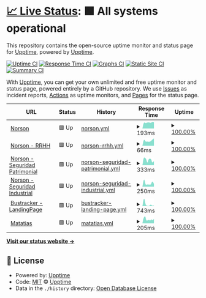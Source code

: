 # [📈 Live Status](https://demo.upptime.js.org): <!--live status--> **🟩 All systems operational**

This repository contains the open-source uptime monitor and status page for [Upptime](https://upptime.js.org), powered by [Upptime](https://github.com/upptime/upptime).

[![Uptime CI](https://github.com/jyacot/jeanlogistics-status/workflows/Uptime%20CI/badge.svg)](https://github.com/jyacot/jeanlogistics-status/actions?query=workflow%3A%22Uptime+CI%22)
[![Response Time CI](https://github.com/jyacot/jeanlogistics-status/workflows/Response%20Time%20CI/badge.svg)](https://github.com/jyacot/jeanlogistics-status/actions?query=workflow%3A%22Response+Time+CI%22)
[![Graphs CI](https://github.com/jyacot/jeanlogistics-status/workflows/Graphs%20CI/badge.svg)](https://github.com/jyacot/jeanlogistics-status/actions?query=workflow%3A%22Graphs+CI%22)
[![Static Site CI](https://github.com/jyacot/jeanlogistics-status/workflows/Static%20Site%20CI/badge.svg)](https://github.com/jyacot/jeanlogistics-status/actions?query=workflow%3A%22Static+Site+CI%22)
[![Summary CI](https://github.com/jyacot/jeanlogistics-status/workflows/Summary%20CI/badge.svg)](https://github.com/jyacot/jeanlogistics-status/actions?query=workflow%3A%22Summary+CI%22)

With [Upptime](https://upptime.js.org), you can get your own unlimited and free uptime monitor and status page, powered entirely by a GitHub repository. We use [Issues](https://github.com/upptime/upptime/issues) as incident reports, [Actions](https://github.com/jyacot/jeanlogistics-status/actions) as uptime monitors, and [Pages](https://demo.upptime.js.org) for the status page.

<!--start: status pages-->
<!-- This summary is generated by Upptime (https://github.com/upptime/upptime) -->
<!-- Do not edit this manually, your changes will be overwritten -->
<!-- prettier-ignore -->
| URL | Status | History | Response Time | Uptime |
| --- | ------ | ------- | ------------- | ------ |
| <img alt="" src="https://favicons.githubusercontent.com/norson.jeanlogistics.com" height="13"> [Norson](https://norson.jeanlogistics.com/) | 🟩 Up | [norson.yml](https://github.com/jyacot/jeanlogistics-status/commits/HEAD/history/norson.yml) | <details><summary><img alt="Response time graph" src="./graphs/norson/response-time-week.png" height="20"> 193ms</summary><br><a href="https://jyacot.github.io/jeanlogistics-status/history/norson"><img alt="Response time 199" src="https://img.shields.io/endpoint?url=https%3A%2F%2Fraw.githubusercontent.com%2Fjyacot%2Fjeanlogistics-status%2FHEAD%2Fapi%2Fnorson%2Fresponse-time.json"></a><br><a href="https://jyacot.github.io/jeanlogistics-status/history/norson"><img alt="24-hour response time 203" src="https://img.shields.io/endpoint?url=https%3A%2F%2Fraw.githubusercontent.com%2Fjyacot%2Fjeanlogistics-status%2FHEAD%2Fapi%2Fnorson%2Fresponse-time-day.json"></a><br><a href="https://jyacot.github.io/jeanlogistics-status/history/norson"><img alt="7-day response time 193" src="https://img.shields.io/endpoint?url=https%3A%2F%2Fraw.githubusercontent.com%2Fjyacot%2Fjeanlogistics-status%2FHEAD%2Fapi%2Fnorson%2Fresponse-time-week.json"></a><br><a href="https://jyacot.github.io/jeanlogistics-status/history/norson"><img alt="30-day response time 199" src="https://img.shields.io/endpoint?url=https%3A%2F%2Fraw.githubusercontent.com%2Fjyacot%2Fjeanlogistics-status%2FHEAD%2Fapi%2Fnorson%2Fresponse-time-month.json"></a><br><a href="https://jyacot.github.io/jeanlogistics-status/history/norson"><img alt="1-year response time 199" src="https://img.shields.io/endpoint?url=https%3A%2F%2Fraw.githubusercontent.com%2Fjyacot%2Fjeanlogistics-status%2FHEAD%2Fapi%2Fnorson%2Fresponse-time-year.json"></a></details> | <details><summary><a href="https://jyacot.github.io/jeanlogistics-status/history/norson">100.00%</a></summary><a href="https://jyacot.github.io/jeanlogistics-status/history/norson"><img alt="All-time uptime 100.00%" src="https://img.shields.io/endpoint?url=https%3A%2F%2Fraw.githubusercontent.com%2Fjyacot%2Fjeanlogistics-status%2FHEAD%2Fapi%2Fnorson%2Fuptime.json"></a><br><a href="https://jyacot.github.io/jeanlogistics-status/history/norson"><img alt="24-hour uptime 100.00%" src="https://img.shields.io/endpoint?url=https%3A%2F%2Fraw.githubusercontent.com%2Fjyacot%2Fjeanlogistics-status%2FHEAD%2Fapi%2Fnorson%2Fuptime-day.json"></a><br><a href="https://jyacot.github.io/jeanlogistics-status/history/norson"><img alt="7-day uptime 100.00%" src="https://img.shields.io/endpoint?url=https%3A%2F%2Fraw.githubusercontent.com%2Fjyacot%2Fjeanlogistics-status%2FHEAD%2Fapi%2Fnorson%2Fuptime-week.json"></a><br><a href="https://jyacot.github.io/jeanlogistics-status/history/norson"><img alt="30-day uptime 100.00%" src="https://img.shields.io/endpoint?url=https%3A%2F%2Fraw.githubusercontent.com%2Fjyacot%2Fjeanlogistics-status%2FHEAD%2Fapi%2Fnorson%2Fuptime-month.json"></a><br><a href="https://jyacot.github.io/jeanlogistics-status/history/norson"><img alt="1-year uptime 100.00%" src="https://img.shields.io/endpoint?url=https%3A%2F%2Fraw.githubusercontent.com%2Fjyacot%2Fjeanlogistics-status%2FHEAD%2Fapi%2Fnorson%2Fuptime-year.json"></a></details>
| <img alt="" src="https://favicons.githubusercontent.com/norson.jeanlogistics.com" height="13"> [Norson - RRHH](https://norson.jeanlogistics.com/rrhh/#/) | 🟩 Up | [norson-rrhh.yml](https://github.com/jyacot/jeanlogistics-status/commits/HEAD/history/norson-rrhh.yml) | <details><summary><img alt="Response time graph" src="./graphs/norson-rrhh/response-time-week.png" height="20"> 66ms</summary><br><a href="https://jyacot.github.io/jeanlogistics-status/history/norson-rrhh"><img alt="Response time 61" src="https://img.shields.io/endpoint?url=https%3A%2F%2Fraw.githubusercontent.com%2Fjyacot%2Fjeanlogistics-status%2FHEAD%2Fapi%2Fnorson-rrhh%2Fresponse-time.json"></a><br><a href="https://jyacot.github.io/jeanlogistics-status/history/norson-rrhh"><img alt="24-hour response time 94" src="https://img.shields.io/endpoint?url=https%3A%2F%2Fraw.githubusercontent.com%2Fjyacot%2Fjeanlogistics-status%2FHEAD%2Fapi%2Fnorson-rrhh%2Fresponse-time-day.json"></a><br><a href="https://jyacot.github.io/jeanlogistics-status/history/norson-rrhh"><img alt="7-day response time 66" src="https://img.shields.io/endpoint?url=https%3A%2F%2Fraw.githubusercontent.com%2Fjyacot%2Fjeanlogistics-status%2FHEAD%2Fapi%2Fnorson-rrhh%2Fresponse-time-week.json"></a><br><a href="https://jyacot.github.io/jeanlogistics-status/history/norson-rrhh"><img alt="30-day response time 61" src="https://img.shields.io/endpoint?url=https%3A%2F%2Fraw.githubusercontent.com%2Fjyacot%2Fjeanlogistics-status%2FHEAD%2Fapi%2Fnorson-rrhh%2Fresponse-time-month.json"></a><br><a href="https://jyacot.github.io/jeanlogistics-status/history/norson-rrhh"><img alt="1-year response time 61" src="https://img.shields.io/endpoint?url=https%3A%2F%2Fraw.githubusercontent.com%2Fjyacot%2Fjeanlogistics-status%2FHEAD%2Fapi%2Fnorson-rrhh%2Fresponse-time-year.json"></a></details> | <details><summary><a href="https://jyacot.github.io/jeanlogistics-status/history/norson-rrhh">100.00%</a></summary><a href="https://jyacot.github.io/jeanlogistics-status/history/norson-rrhh"><img alt="All-time uptime 100.00%" src="https://img.shields.io/endpoint?url=https%3A%2F%2Fraw.githubusercontent.com%2Fjyacot%2Fjeanlogistics-status%2FHEAD%2Fapi%2Fnorson-rrhh%2Fuptime.json"></a><br><a href="https://jyacot.github.io/jeanlogistics-status/history/norson-rrhh"><img alt="24-hour uptime 100.00%" src="https://img.shields.io/endpoint?url=https%3A%2F%2Fraw.githubusercontent.com%2Fjyacot%2Fjeanlogistics-status%2FHEAD%2Fapi%2Fnorson-rrhh%2Fuptime-day.json"></a><br><a href="https://jyacot.github.io/jeanlogistics-status/history/norson-rrhh"><img alt="7-day uptime 100.00%" src="https://img.shields.io/endpoint?url=https%3A%2F%2Fraw.githubusercontent.com%2Fjyacot%2Fjeanlogistics-status%2FHEAD%2Fapi%2Fnorson-rrhh%2Fuptime-week.json"></a><br><a href="https://jyacot.github.io/jeanlogistics-status/history/norson-rrhh"><img alt="30-day uptime 100.00%" src="https://img.shields.io/endpoint?url=https%3A%2F%2Fraw.githubusercontent.com%2Fjyacot%2Fjeanlogistics-status%2FHEAD%2Fapi%2Fnorson-rrhh%2Fuptime-month.json"></a><br><a href="https://jyacot.github.io/jeanlogistics-status/history/norson-rrhh"><img alt="1-year uptime 100.00%" src="https://img.shields.io/endpoint?url=https%3A%2F%2Fraw.githubusercontent.com%2Fjyacot%2Fjeanlogistics-status%2FHEAD%2Fapi%2Fnorson-rrhh%2Fuptime-year.json"></a></details>
| <img alt="" src="https://favicons.githubusercontent.com/norson.jeanlogistics.com" height="13"> [Norson - Seguridad Patrimonial](https://norson.jeanlogistics.com/seguridad_patrimonial) | 🟩 Up | [norson-seguridad-patrimonial.yml](https://github.com/jyacot/jeanlogistics-status/commits/HEAD/history/norson-seguridad-patrimonial.yml) | <details><summary><img alt="Response time graph" src="./graphs/norson-seguridad-patrimonial/response-time-week.png" height="20"> 333ms</summary><br><a href="https://jyacot.github.io/jeanlogistics-status/history/norson-seguridad-patrimonial"><img alt="Response time 279" src="https://img.shields.io/endpoint?url=https%3A%2F%2Fraw.githubusercontent.com%2Fjyacot%2Fjeanlogistics-status%2FHEAD%2Fapi%2Fnorson-seguridad-patrimonial%2Fresponse-time.json"></a><br><a href="https://jyacot.github.io/jeanlogistics-status/history/norson-seguridad-patrimonial"><img alt="24-hour response time 258" src="https://img.shields.io/endpoint?url=https%3A%2F%2Fraw.githubusercontent.com%2Fjyacot%2Fjeanlogistics-status%2FHEAD%2Fapi%2Fnorson-seguridad-patrimonial%2Fresponse-time-day.json"></a><br><a href="https://jyacot.github.io/jeanlogistics-status/history/norson-seguridad-patrimonial"><img alt="7-day response time 333" src="https://img.shields.io/endpoint?url=https%3A%2F%2Fraw.githubusercontent.com%2Fjyacot%2Fjeanlogistics-status%2FHEAD%2Fapi%2Fnorson-seguridad-patrimonial%2Fresponse-time-week.json"></a><br><a href="https://jyacot.github.io/jeanlogistics-status/history/norson-seguridad-patrimonial"><img alt="30-day response time 279" src="https://img.shields.io/endpoint?url=https%3A%2F%2Fraw.githubusercontent.com%2Fjyacot%2Fjeanlogistics-status%2FHEAD%2Fapi%2Fnorson-seguridad-patrimonial%2Fresponse-time-month.json"></a><br><a href="https://jyacot.github.io/jeanlogistics-status/history/norson-seguridad-patrimonial"><img alt="1-year response time 279" src="https://img.shields.io/endpoint?url=https%3A%2F%2Fraw.githubusercontent.com%2Fjyacot%2Fjeanlogistics-status%2FHEAD%2Fapi%2Fnorson-seguridad-patrimonial%2Fresponse-time-year.json"></a></details> | <details><summary><a href="https://jyacot.github.io/jeanlogistics-status/history/norson-seguridad-patrimonial">100.00%</a></summary><a href="https://jyacot.github.io/jeanlogistics-status/history/norson-seguridad-patrimonial"><img alt="All-time uptime 100.00%" src="https://img.shields.io/endpoint?url=https%3A%2F%2Fraw.githubusercontent.com%2Fjyacot%2Fjeanlogistics-status%2FHEAD%2Fapi%2Fnorson-seguridad-patrimonial%2Fuptime.json"></a><br><a href="https://jyacot.github.io/jeanlogistics-status/history/norson-seguridad-patrimonial"><img alt="24-hour uptime 100.00%" src="https://img.shields.io/endpoint?url=https%3A%2F%2Fraw.githubusercontent.com%2Fjyacot%2Fjeanlogistics-status%2FHEAD%2Fapi%2Fnorson-seguridad-patrimonial%2Fuptime-day.json"></a><br><a href="https://jyacot.github.io/jeanlogistics-status/history/norson-seguridad-patrimonial"><img alt="7-day uptime 100.00%" src="https://img.shields.io/endpoint?url=https%3A%2F%2Fraw.githubusercontent.com%2Fjyacot%2Fjeanlogistics-status%2FHEAD%2Fapi%2Fnorson-seguridad-patrimonial%2Fuptime-week.json"></a><br><a href="https://jyacot.github.io/jeanlogistics-status/history/norson-seguridad-patrimonial"><img alt="30-day uptime 100.00%" src="https://img.shields.io/endpoint?url=https%3A%2F%2Fraw.githubusercontent.com%2Fjyacot%2Fjeanlogistics-status%2FHEAD%2Fapi%2Fnorson-seguridad-patrimonial%2Fuptime-month.json"></a><br><a href="https://jyacot.github.io/jeanlogistics-status/history/norson-seguridad-patrimonial"><img alt="1-year uptime 100.00%" src="https://img.shields.io/endpoint?url=https%3A%2F%2Fraw.githubusercontent.com%2Fjyacot%2Fjeanlogistics-status%2FHEAD%2Fapi%2Fnorson-seguridad-patrimonial%2Fuptime-year.json"></a></details>
| <img alt="" src="https://favicons.githubusercontent.com/norson.jeanlogistics.com" height="13"> [Norson -  Seguridad Industrial](https://norson.jeanlogistics.com/seguridad_industrial) | 🟩 Up | [norson-seguridad-industrial.yml](https://github.com/jyacot/jeanlogistics-status/commits/HEAD/history/norson-seguridad-industrial.yml) | <details><summary><img alt="Response time graph" src="./graphs/norson-seguridad-industrial/response-time-week.png" height="20"> 250ms</summary><br><a href="https://jyacot.github.io/jeanlogistics-status/history/norson-seguridad-industrial"><img alt="Response time 210" src="https://img.shields.io/endpoint?url=https%3A%2F%2Fraw.githubusercontent.com%2Fjyacot%2Fjeanlogistics-status%2FHEAD%2Fapi%2Fnorson-seguridad-industrial%2Fresponse-time.json"></a><br><a href="https://jyacot.github.io/jeanlogistics-status/history/norson-seguridad-industrial"><img alt="24-hour response time 209" src="https://img.shields.io/endpoint?url=https%3A%2F%2Fraw.githubusercontent.com%2Fjyacot%2Fjeanlogistics-status%2FHEAD%2Fapi%2Fnorson-seguridad-industrial%2Fresponse-time-day.json"></a><br><a href="https://jyacot.github.io/jeanlogistics-status/history/norson-seguridad-industrial"><img alt="7-day response time 250" src="https://img.shields.io/endpoint?url=https%3A%2F%2Fraw.githubusercontent.com%2Fjyacot%2Fjeanlogistics-status%2FHEAD%2Fapi%2Fnorson-seguridad-industrial%2Fresponse-time-week.json"></a><br><a href="https://jyacot.github.io/jeanlogistics-status/history/norson-seguridad-industrial"><img alt="30-day response time 210" src="https://img.shields.io/endpoint?url=https%3A%2F%2Fraw.githubusercontent.com%2Fjyacot%2Fjeanlogistics-status%2FHEAD%2Fapi%2Fnorson-seguridad-industrial%2Fresponse-time-month.json"></a><br><a href="https://jyacot.github.io/jeanlogistics-status/history/norson-seguridad-industrial"><img alt="1-year response time 210" src="https://img.shields.io/endpoint?url=https%3A%2F%2Fraw.githubusercontent.com%2Fjyacot%2Fjeanlogistics-status%2FHEAD%2Fapi%2Fnorson-seguridad-industrial%2Fresponse-time-year.json"></a></details> | <details><summary><a href="https://jyacot.github.io/jeanlogistics-status/history/norson-seguridad-industrial">100.00%</a></summary><a href="https://jyacot.github.io/jeanlogistics-status/history/norson-seguridad-industrial"><img alt="All-time uptime 100.00%" src="https://img.shields.io/endpoint?url=https%3A%2F%2Fraw.githubusercontent.com%2Fjyacot%2Fjeanlogistics-status%2FHEAD%2Fapi%2Fnorson-seguridad-industrial%2Fuptime.json"></a><br><a href="https://jyacot.github.io/jeanlogistics-status/history/norson-seguridad-industrial"><img alt="24-hour uptime 100.00%" src="https://img.shields.io/endpoint?url=https%3A%2F%2Fraw.githubusercontent.com%2Fjyacot%2Fjeanlogistics-status%2FHEAD%2Fapi%2Fnorson-seguridad-industrial%2Fuptime-day.json"></a><br><a href="https://jyacot.github.io/jeanlogistics-status/history/norson-seguridad-industrial"><img alt="7-day uptime 100.00%" src="https://img.shields.io/endpoint?url=https%3A%2F%2Fraw.githubusercontent.com%2Fjyacot%2Fjeanlogistics-status%2FHEAD%2Fapi%2Fnorson-seguridad-industrial%2Fuptime-week.json"></a><br><a href="https://jyacot.github.io/jeanlogistics-status/history/norson-seguridad-industrial"><img alt="30-day uptime 100.00%" src="https://img.shields.io/endpoint?url=https%3A%2F%2Fraw.githubusercontent.com%2Fjyacot%2Fjeanlogistics-status%2FHEAD%2Fapi%2Fnorson-seguridad-industrial%2Fuptime-month.json"></a><br><a href="https://jyacot.github.io/jeanlogistics-status/history/norson-seguridad-industrial"><img alt="1-year uptime 100.00%" src="https://img.shields.io/endpoint?url=https%3A%2F%2Fraw.githubusercontent.com%2Fjyacot%2Fjeanlogistics-status%2FHEAD%2Fapi%2Fnorson-seguridad-industrial%2Fuptime-year.json"></a></details>
| <img alt="" src="https://favicons.githubusercontent.com/www.jeanlogistics.com" height="13"> [Bustracker - LandingPage](http://www.jeanlogistics.com/bustracker/) | 🟩 Up | [bustracker-landing-page.yml](https://github.com/jyacot/jeanlogistics-status/commits/HEAD/history/bustracker-landing-page.yml) | <details><summary><img alt="Response time graph" src="./graphs/bustracker-landing-page/response-time-week.png" height="20"> 743ms</summary><br><a href="https://jyacot.github.io/jeanlogistics-status/history/bustracker-landing-page"><img alt="Response time 477" src="https://img.shields.io/endpoint?url=https%3A%2F%2Fraw.githubusercontent.com%2Fjyacot%2Fjeanlogistics-status%2FHEAD%2Fapi%2Fbustracker-landing-page%2Fresponse-time.json"></a><br><a href="https://jyacot.github.io/jeanlogistics-status/history/bustracker-landing-page"><img alt="24-hour response time 244" src="https://img.shields.io/endpoint?url=https%3A%2F%2Fraw.githubusercontent.com%2Fjyacot%2Fjeanlogistics-status%2FHEAD%2Fapi%2Fbustracker-landing-page%2Fresponse-time-day.json"></a><br><a href="https://jyacot.github.io/jeanlogistics-status/history/bustracker-landing-page"><img alt="7-day response time 743" src="https://img.shields.io/endpoint?url=https%3A%2F%2Fraw.githubusercontent.com%2Fjyacot%2Fjeanlogistics-status%2FHEAD%2Fapi%2Fbustracker-landing-page%2Fresponse-time-week.json"></a><br><a href="https://jyacot.github.io/jeanlogistics-status/history/bustracker-landing-page"><img alt="30-day response time 477" src="https://img.shields.io/endpoint?url=https%3A%2F%2Fraw.githubusercontent.com%2Fjyacot%2Fjeanlogistics-status%2FHEAD%2Fapi%2Fbustracker-landing-page%2Fresponse-time-month.json"></a><br><a href="https://jyacot.github.io/jeanlogistics-status/history/bustracker-landing-page"><img alt="1-year response time 477" src="https://img.shields.io/endpoint?url=https%3A%2F%2Fraw.githubusercontent.com%2Fjyacot%2Fjeanlogistics-status%2FHEAD%2Fapi%2Fbustracker-landing-page%2Fresponse-time-year.json"></a></details> | <details><summary><a href="https://jyacot.github.io/jeanlogistics-status/history/bustracker-landing-page">100.00%</a></summary><a href="https://jyacot.github.io/jeanlogistics-status/history/bustracker-landing-page"><img alt="All-time uptime 100.00%" src="https://img.shields.io/endpoint?url=https%3A%2F%2Fraw.githubusercontent.com%2Fjyacot%2Fjeanlogistics-status%2FHEAD%2Fapi%2Fbustracker-landing-page%2Fuptime.json"></a><br><a href="https://jyacot.github.io/jeanlogistics-status/history/bustracker-landing-page"><img alt="24-hour uptime 100.00%" src="https://img.shields.io/endpoint?url=https%3A%2F%2Fraw.githubusercontent.com%2Fjyacot%2Fjeanlogistics-status%2FHEAD%2Fapi%2Fbustracker-landing-page%2Fuptime-day.json"></a><br><a href="https://jyacot.github.io/jeanlogistics-status/history/bustracker-landing-page"><img alt="7-day uptime 100.00%" src="https://img.shields.io/endpoint?url=https%3A%2F%2Fraw.githubusercontent.com%2Fjyacot%2Fjeanlogistics-status%2FHEAD%2Fapi%2Fbustracker-landing-page%2Fuptime-week.json"></a><br><a href="https://jyacot.github.io/jeanlogistics-status/history/bustracker-landing-page"><img alt="30-day uptime 100.00%" src="https://img.shields.io/endpoint?url=https%3A%2F%2Fraw.githubusercontent.com%2Fjyacot%2Fjeanlogistics-status%2FHEAD%2Fapi%2Fbustracker-landing-page%2Fuptime-month.json"></a><br><a href="https://jyacot.github.io/jeanlogistics-status/history/bustracker-landing-page"><img alt="1-year uptime 100.00%" src="https://img.shields.io/endpoint?url=https%3A%2F%2Fraw.githubusercontent.com%2Fjyacot%2Fjeanlogistics-status%2FHEAD%2Fapi%2Fbustracker-landing-page%2Fuptime-year.json"></a></details>
| <img alt="" src="https://favicons.githubusercontent.com/matatias.jeanlogistics.com" height="13"> [Matatias](https://matatias.jeanlogistics.com/web/) | 🟩 Up | [matatias.yml](https://github.com/jyacot/jeanlogistics-status/commits/HEAD/history/matatias.yml) | <details><summary><img alt="Response time graph" src="./graphs/matatias/response-time-week.png" height="20"> 205ms</summary><br><a href="https://jyacot.github.io/jeanlogistics-status/history/matatias"><img alt="Response time 256" src="https://img.shields.io/endpoint?url=https%3A%2F%2Fraw.githubusercontent.com%2Fjyacot%2Fjeanlogistics-status%2FHEAD%2Fapi%2Fmatatias%2Fresponse-time.json"></a><br><a href="https://jyacot.github.io/jeanlogistics-status/history/matatias"><img alt="24-hour response time 231" src="https://img.shields.io/endpoint?url=https%3A%2F%2Fraw.githubusercontent.com%2Fjyacot%2Fjeanlogistics-status%2FHEAD%2Fapi%2Fmatatias%2Fresponse-time-day.json"></a><br><a href="https://jyacot.github.io/jeanlogistics-status/history/matatias"><img alt="7-day response time 205" src="https://img.shields.io/endpoint?url=https%3A%2F%2Fraw.githubusercontent.com%2Fjyacot%2Fjeanlogistics-status%2FHEAD%2Fapi%2Fmatatias%2Fresponse-time-week.json"></a><br><a href="https://jyacot.github.io/jeanlogistics-status/history/matatias"><img alt="30-day response time 256" src="https://img.shields.io/endpoint?url=https%3A%2F%2Fraw.githubusercontent.com%2Fjyacot%2Fjeanlogistics-status%2FHEAD%2Fapi%2Fmatatias%2Fresponse-time-month.json"></a><br><a href="https://jyacot.github.io/jeanlogistics-status/history/matatias"><img alt="1-year response time 256" src="https://img.shields.io/endpoint?url=https%3A%2F%2Fraw.githubusercontent.com%2Fjyacot%2Fjeanlogistics-status%2FHEAD%2Fapi%2Fmatatias%2Fresponse-time-year.json"></a></details> | <details><summary><a href="https://jyacot.github.io/jeanlogistics-status/history/matatias">100.00%</a></summary><a href="https://jyacot.github.io/jeanlogistics-status/history/matatias"><img alt="All-time uptime 100.00%" src="https://img.shields.io/endpoint?url=https%3A%2F%2Fraw.githubusercontent.com%2Fjyacot%2Fjeanlogistics-status%2FHEAD%2Fapi%2Fmatatias%2Fuptime.json"></a><br><a href="https://jyacot.github.io/jeanlogistics-status/history/matatias"><img alt="24-hour uptime 100.00%" src="https://img.shields.io/endpoint?url=https%3A%2F%2Fraw.githubusercontent.com%2Fjyacot%2Fjeanlogistics-status%2FHEAD%2Fapi%2Fmatatias%2Fuptime-day.json"></a><br><a href="https://jyacot.github.io/jeanlogistics-status/history/matatias"><img alt="7-day uptime 100.00%" src="https://img.shields.io/endpoint?url=https%3A%2F%2Fraw.githubusercontent.com%2Fjyacot%2Fjeanlogistics-status%2FHEAD%2Fapi%2Fmatatias%2Fuptime-week.json"></a><br><a href="https://jyacot.github.io/jeanlogistics-status/history/matatias"><img alt="30-day uptime 100.00%" src="https://img.shields.io/endpoint?url=https%3A%2F%2Fraw.githubusercontent.com%2Fjyacot%2Fjeanlogistics-status%2FHEAD%2Fapi%2Fmatatias%2Fuptime-month.json"></a><br><a href="https://jyacot.github.io/jeanlogistics-status/history/matatias"><img alt="1-year uptime 100.00%" src="https://img.shields.io/endpoint?url=https%3A%2F%2Fraw.githubusercontent.com%2Fjyacot%2Fjeanlogistics-status%2FHEAD%2Fapi%2Fmatatias%2Fuptime-year.json"></a></details>

<!--end: status pages-->

[**Visit our status website →**](https://demo.upptime.js.org)

## 📄 License

- Powered by: [Upptime](https://github.com/upptime/upptime)
- Code: [MIT](./LICENSE) © [Upptime](https://upptime.js.org)
- Data in the `./history` directory: [Open Database License](https://opendatacommons.org/licenses/odbl/1-0/)
